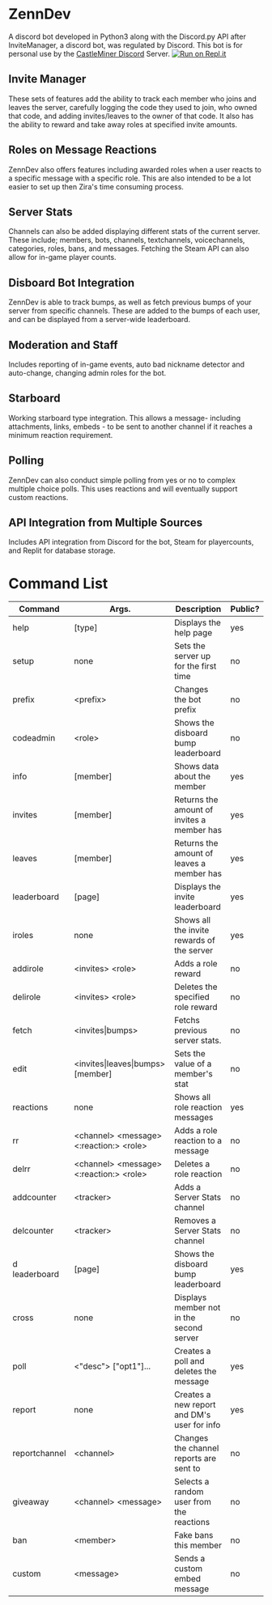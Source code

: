 # ZennDev
A discord bot developed in Python3 along with the Discord.py API after InviteManager, a discord bot, was regulated by Discord. This bot is for personal use by the [CastleMiner Discord](discord.gg/cJH7DFb) Server.
[![Run on Repl.it](https://repl.it/badge/github/Zennara/ZennsInvites)](https://repl.it/github/Zennara/ZennsInvites)
## Invite Manager
These sets of features add the ability to track each member who joins and leaves the server, carefully logging the code they used to join, who owned that code, and adding invites/leaves to the owner of that code. It also has the ability to reward and take away roles at specified invite amounts. 
## Roles on Message Reactions
ZennDev also offers features including awarded roles when a user reacts to a specific message with a specific role. This are also intended to be a lot easier to set up then Zira's time consuming process. 
## Server Stats
Channels can also be added displaying different stats of the current server. These include; members, bots, channels, textchannels, voicechannels, categories, roles, bans, and messages. Fetching the Steam API can also allow for in-game player counts.
## Disboard Bot Integration
ZennDev is able to track bumps, as well as fetch previous bumps of your server from specific channels. These are added to the bumps of each user, and can be displayed from a server-wide leaderboard.
## Moderation and Staff
Includes reporting of in-game events, auto bad nickname detector and auto-change, changing admin roles for the bot.
## Starboard
Working starboard type integration. This allows a message- including attachments, links, embeds - to be sent to another channel if it reaches a minimum reaction requirement.
## Polling
ZennDev can also conduct simple polling from yes or no to complex multiple choice polls. This uses reactions and will eventually support custom reactions.
## API Integration from Multiple Sources
Includes API integration from Discord for the bot, Steam for playercounts, and Replit for database storage.
# Command List
| Command       | Args.                                             | Description                                | Public? |
|---------------|---------------------------------------------------|--------------------------------------------|---------|
| help          | [type]                                            | Displays the help page                     | yes     |
| setup         | none                                              | Sets the server up for the first time      | no      |
| prefix        | \<prefix\>                                        | Changes the bot prefix                     | no      |
| codeadmin     | \<role\>                                          | Shows the disboard bump leaderboard        | no      |
| info          | [member]                                          | Shows data about the member                | yes     |
| invites       | [member]                                          | Returns the amount of invites a member has | yes     |
| leaves        | [member]                                          | Returns the amount of leaves a member has  | yes     |
| leaderboard   | [page]                                            | Displays the invite leaderboard            | yes     |
| iroles        | none                                              | Shows all the invite rewards of the server | yes     |
| addirole      | \<invites> \<role>                                | Adds a role reward                         | no      |
| delirole      | \<invites> \<role>                                | Deletes the specified role reward          | no      |
| fetch         | \<invites\|bumps>                                 | Fetchs previous server stats.              | no      |
| edit          | \<invites\|leaves\|bumps> <amount> [member]       | Sets the value of a member's stat          | no      |
| reactions     | none                                              | Shows all role reaction messages           | yes     |
| rr            | \<channel\> \<message\> \<:reaction:> \<role\>    | Adds a role reaction to a message          | no      |
| delrr         | \<channel\> \<message\> \<:reaction:> \<role\>    | Deletes a role reaction                    | no      |
| addcounter    | \<tracker\>                                       | Adds a Server Stats channel                | no      |
| delcounter    | \<tracker\>                                       | Removes a Server Stats channel             | no      |
| d leaderboard | [page]                                            | Shows the disboard bump leaderboard        | yes     |
| cross         | none                                              | Displays member not in the second server   | no      |
| poll          | <\"desc\"> [\"opt1\"]...                          | Creates a poll and deletes the message     | yes     |
| report        | none                                              | Creates a new report and DM's user for info| yes     |
| reportchannel | \<channel>                                        | Changes the channel reports are sent to    | no      |
| giveaway      | <channel\> \<message\>                            | Selects a random user from the reactions   | no      |
| ban           | \<member\>                                        | Fake bans this member                      | no      |
| custom        | \<message\>                                       | Sends a custom embed message               | no      |
